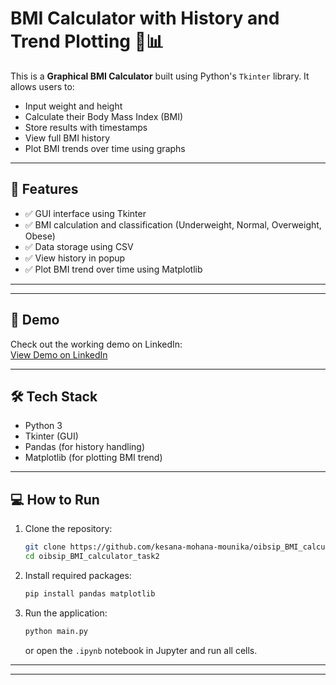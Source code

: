 
# BMI Calculator with History and Trend Plotting 🧮📊

This is a **Graphical BMI Calculator** built using Python's `Tkinter` library. It allows users to:
- Input weight and height
- Calculate their Body Mass Index (BMI)
- Store results with timestamps
- View full BMI history
- Plot BMI trends over time using graphs

---

## 🚀 Features

- ✅ GUI interface using Tkinter
- ✅ BMI calculation and classification (Underweight, Normal, Overweight, Obese)
- ✅ Data storage using CSV
- ✅ View history in popup
- ✅ Plot BMI trend over time using Matplotlib

---


---

## 🔗 Demo

Check out the working demo on LinkedIn:  
[View Demo on LinkedIn](https://www.linkedin.com/in/YOUR-LINKEDIN-PROFILE-OR-POST)

---

## 🛠️ Tech Stack

- Python 3
- Tkinter (GUI)
- Pandas (for history handling)
- Matplotlib (for plotting BMI trend)

---

## 💻 How to Run

1. Clone the repository:
   ```bash
   git clone https://github.com/kesana-mohana-mounika/oibsip_BMI_calculator_task2.git
   cd oibsip_BMI_calculator_task2
   ```

2. Install required packages:
   ```bash
   pip install pandas matplotlib
   ```

3. Run the application:
   ```bash
   python main.py
   ```
   or open the `.ipynb` notebook in Jupyter and run all cells.

---



---



